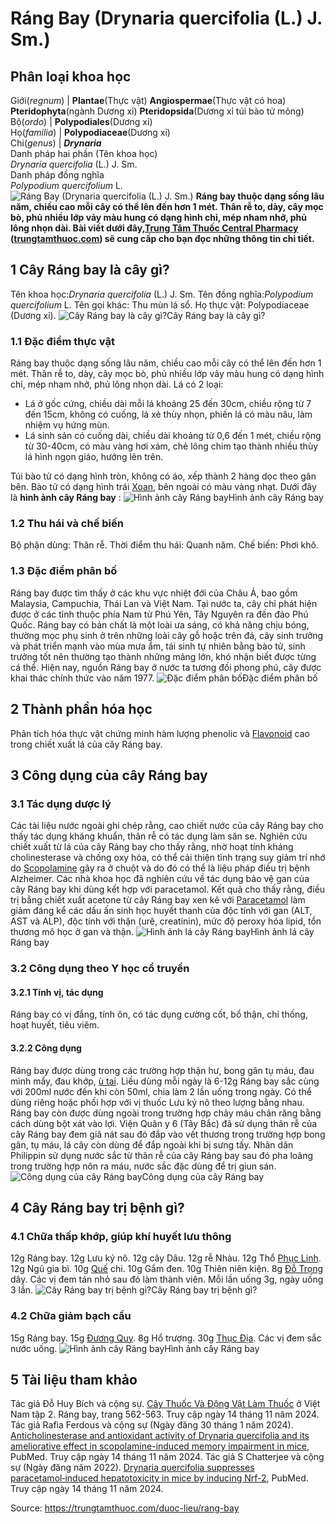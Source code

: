 # Ráng Bay (Drynaria quercifolia (L.) J. Sm.)

Phân loại khoa học  
---  
Giới(_regnum_) |  **Plantae**(Thực vật) **Angiospermae**(Thực vật có hoa) **Pteridophyta**(ngành Dương xỉ) **Pteridopsida**(Dương xỉ túi bào tử mỏng)  
Bộ(_ordo_) | **Polypodiales**(Dương xỉ)  
Họ(_familia_) | **Polypodiaceae**(Dương xỉ)  
Chi(_genus_) | **_Drynaria_**  
Danh pháp hai phần (Tên khoa học)  
_Drynaria quercifolia_ (L.) J. Sm.  
Danh pháp đồng nghĩa  
_Polypodium quercifolium_ L.  
![Ráng Bay \(Drynaria quercifolia \(L.\) J. Sm.\)](https://trungtamthuoc.com/images/others/rang-bay-7760.jpg)
**Ráng bay thuộc dạng sống lâu năm, chiều cao mỗi cây có thể lên đến hơn 1 mét. Thân rễ to, dày, cây mọc bò, phủ nhiều lớp vảy màu hung có dạng hình chỉ, mép nham nhở, phủ lông nhọn dài. Bài viết dưới đây,[Trung Tâm Thuốc Central Pharmacy](https://trungtamthuoc.com/ "Trung Tâm Thuốc Central Pharmacy") ([trungtamthuoc.com](https://trungtamthuoc.com/ "trungtamthuoc.com")) sẽ cung cấp cho bạn đọc những thông tin chi tiết.**
##  1 Cây Ráng bay là cây gì?
Tên khoa học:_Drynaria quercifolia_ (L.) J. Sm.
Tên đồng nghĩa:_Polypodium quercifolium_ L.
Tên gọi khác: Thu mùn lá sổ.
Họ thực vật: Polypodiaceae (Dương xỉ).
![Cây Ráng bay là cây gì?](https://trungtamthuoc.com/images/item/rang-bay-0.jpg)Cây Ráng bay là cây gì?
### 1.1 Đặc điểm thực vật
Ráng bay thuộc dạng sống lâu năm, chiều cao mỗi cây có thể lên đến hơn 1 mét. Thân rễ to, dày, cây mọc bò, phủ nhiều lớp vảy màu hung có dạng hình chỉ, mép nham nhở, phủ lông nhọn dài.
Lá có 2 loại:
  * Lá ở gốc cứng, chiều dài mỗi lá khoảng 25 đến 30cm, chiều rộng từ 7 đến 15cm, không có cuống, lá xẻ thùy nhọn, phiến lá có màu nâu, làm nhiệm vụ hứng mùn.
  * Lá sinh sản có cuống dài, chiều dài khoảng từ 0,6 đến 1 mét, chiều rộng từ 30-40cm, có màu vàng hơi xám, chẻ lông chim tạo thành nhiều thùy lá hình ngọn giáo, hướng lên trên.


Túi bào tử có dạng hình tròn, không có áo, xếp thành 2 hàng dọc theo gân bên. Bào tử có dạng hình trái [Xoan](https://trungtamthuoc.com/duoc-lieu/cay-xoan "Xoan"), bên ngoài có màu vàng nhạt.
Dưới đây là **hình ảnh cây Ráng bay** :
![Hình ảnh cây Ráng bay](https://trungtamthuoc.com/images/item/rang-bay-1.jpg)Hình ảnh cây Ráng bay
### 1.2 Thu hái và chế biến
Bộ phận dùng: Thân rễ.
Thời điểm thu hái: Quanh năm.
Chế biến: Phơi khô.
### 1.3 Đặc điểm phân bố
Ráng bay được tìm thấy ở các khu vực nhiệt đới của Châu Á, bao gồm Malaysia, Campuchia, Thái Lan và Việt Nam.
Tại nước ta, cây chỉ phát hiện được ở các tỉnh thuộc phía Nam từ Phú Yên, Tây Nguyên ra đến đảo Phú Quốc.
Ráng bay có bản chất là một loài ưa sáng, có khả năng chịu bóng, thường mọc phụ sinh ở trên những loài cây gỗ hoặc trên đá, cây sinh trưởng và phát triển mạnh vào mùa mưa ẩm, tái sinh tự nhiên bằng bào tử, sinh trưởng tốt nên thường tạo thành những mảng lớn, khó nhận biết được từng cá thể.
Hiện nay, nguồn Ráng bay ở nước ta tương đối phong phú, cây được khai thác chính thức vào năm 1977.
![Đặc điểm phân bố](https://trungtamthuoc.com/images/item/rang-bay-2.jpg)Đặc điểm phân bố
##  2 Thành phần hóa học
Phân tích hóa thực vật chứng minh hàm lượng phenolic và [Flavonoid](https://trungtamthuoc.com/hoat-chat/flavonoid "Flavonoid") cao trong chiết xuất lá của cây Ráng bay.
##  3 Công dụng của cây Ráng bay
### 3.1 Tác dụng dược lý
Các tài liệu nước ngoài ghi chép rằng, cao chiết nước của cây Ráng bay cho thấy tác dụng kháng khuẩn, thân rễ có tác dụng làm săn se.
Nghiên cứu chiết xuất từ lá của cây Ráng bay cho thấy rằng, nhờ hoạt tính kháng cholinesterase và chống oxy hóa, có thể cải thiện tình trạng suy giảm trí nhớ do [Scopolamine](https://trungtamthuoc.com/hoat-chat/scopolamine "Scopolamine") gây ra ở chuột và do đó có thể là liệu pháp điều trị bệnh Alzheimer.
Các nhà khoa học đã nghiên cứu về tác dụng bảo vệ gan của cây Ráng bay khi dùng kết hợp với paracetamol. Kết quả cho thấy rằng, điều trị bằng chiết xuất acetone từ cây Ráng bay xen kẽ với [Paracetamol](https://trungtamthuoc.com/hoat-chat/paracetamol "Paracetamol") làm giảm đáng kể các dấu ấn sinh học huyết thanh của độc tính với gan (ALT, AST và ALP), độc tính với thận (urê, creatinin), mức độ peroxy hóa lipid, tổn thương mô học ở gan và thận.
![Hình ảnh lá cây Ráng bay](https://trungtamthuoc.com/images/item/rang-bay-3.jpg)Hình ảnh lá cây Ráng bay
### 3.2 Công dụng theo Y học cổ truyền
#### 3.2.1 Tính vị, tác dụng
Ráng bay có vị đắng, tính ôn, có tác dụng cường cốt, bổ thận, chỉ thống, hoạt huyết, tiêu viêm.
#### 3.2.2 Công dụng
Ráng bay được dùng trong các trường hợp thận hư, bong gân tụ máu, đau mình mẩy, đau khớp, [ù tai](https://trungtamthuoc.com/bai-viet/chung-u-tai-dai-cuong-phan-loai-lam-sang-va-dieu-tri "ù tai").
Liều dùng mỗi ngày là 6-12g Ráng bay sắc cùng với 200ml nước đến khi còn 50ml, chia làm 2 lần uống trong ngày. Có thể dùng riêng hoặc phối hợp với vị thuốc Lưu ký nô theo lượng bằng nhau.
Ráng bay còn được dùng ngoài trong trường hợp chảy máu chân răng bằng cách dùng bột xát vào lợi.
Viện Quân y 6 (Tây Bắc) đã sử dụng thân rễ của cây Ráng bay đem giã nát sau đó đắp vào vết thương trong trường hợp bong gân, tụ máu, lá cây còn dùng để đắp ngoài khi bị sưng tấy.
Nhân dân Philippin sử dụng nước sắc từ thân rễ của cây Ráng bay sau đó pha loãng trong trường hợp nôn ra máu, nước sắc đặc dùng để trị giun sán.
![Công dụng của cây Ráng bay](https://trungtamthuoc.com/images/item/rang-bay-4.jpg)Công dụng của cây Ráng bay
##  4 Cây Ráng bay trị bệnh gì?
### 4.1 Chữa thấp khớp, giúp khí huyết lưu thông
12g Ráng bay.
12g Lưu ký nô.
12g cây Dâu.
12g rễ Nhàu.
12g Thổ [Phục Linh](https://trungtamthuoc.com/hoat-chat/phuc-linh "Phục Linh").
12g Ngũ gia bì.
10g [Quế](https://trungtamthuoc.com/hoat-chat/que "Quế") chi.
10g Gắm đen.
10g Thiên niên kiện.
8g [Đỗ Trọng](https://trungtamthuoc.com/duoc-lieu/do-trong-48 "Đỗ Trọng") dây.
Các vị đem tán nhỏ sau đó làm thành viên.
Mỗi lần uống 3g, ngày uống 3 lần.
![Cây Ráng bay trị bệnh gì?](https://trungtamthuoc.com/images/item/rang-bay-5.jpg)Cây Ráng bay trị bệnh gì?
### 4.2 Chữa giảm bạch cầu
15g Ráng bay.
15g [Đương Quy](https://trungtamthuoc.com/hoat-chat/duong-quy "Đương Quy").
8g Hổ trượng.
30g [Thục Địa](https://trungtamthuoc.com/hoat-chat/thuc-dia "Thục Địa").
Các vị đem sắc nước uống.
![Hình ảnh cây Ráng bay](https://trungtamthuoc.com/images/item/rang-bay-6.jpg)Hình ảnh cây Ráng bay
##  5 Tài liệu tham khảo
Tác giả Đỗ Huy Bích và cộng sự. [Cây Thuốc Và Động Vật Làm Thuốc](https://trungtamthuoc.com/bai-viet/doc-online-va-tai-mien-phi-pdf-sach-cay-thuoc-va-dong-vat-lam-thuoc-o-viet-nam "Cây Thuốc Và Động Vật Làm Thuốc") ở Việt Nam tập 2. Ráng bay, trang 562-563. Truy cập ngày 14 tháng 11 năm 2024.
Tác giả Rafia Ferdous và cộng sự (Ngày đăng 30 tháng 1 năm 2024). [Anticholinesterase and antioxidant activity of Drynaria quercifolia and its ameliorative effect in scopolamine-induced memory impairment in mice](https://pubmed.ncbi.nlm.nih.gov/37634747/), PubMed. Truy cập ngày 14 tháng 11 năm 2024.
Tác giả S Chatterjee và cộng sự (Ngày đăng năm 2022). [Drynaria quercifolia suppresses paracetamol‑induced hepatotoxicity in mice by inducing Nrf-2](https://pubmed.ncbi.nlm.nih.gov/35065586/), PubMed. Truy cập ngày 14 tháng 11 năm 2024.


Source: https://trungtamthuoc.com/duoc-lieu/rang-bay